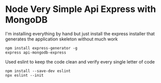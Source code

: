 # Node Very Simple Api Express with MongoDB

I'm installing everything by hand but just install the express installer that generates the application skeleton without much work

```
npm install express-generator -g
express api-mongodb-express
```

Used eslint to keep the code clean and verify every single letter of code

```
npm install --save-dev eslint
npx eslint --init
```